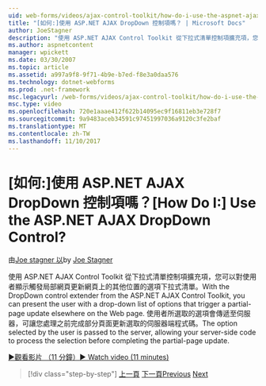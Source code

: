 ```yaml
---
uid: web-forms/videos/ajax-control-toolkit/how-do-i-use-the-aspnet-ajax-dropdown-control
title: "[如何:]使用 ASP.NET AJAX DropDown 控制項嗎？ | Microsoft Docs"
author: JoeStagner
description: "使用 ASP.NET AJAX Control Toolkit 從下拉式清單控制項擴充項，您可以對使用者顯示部分 pa 觸發程序的選項下拉式清單..."
ms.author: aspnetcontent
manager: wpickett
ms.date: 03/30/2007
ms.topic: article
ms.assetid: a997a9f8-9f71-4b9e-b7ed-f8e3a0daa576
ms.technology: dotnet-webforms
ms.prod: .net-framework
msc.legacyurl: /web-forms/videos/ajax-control-toolkit/how-do-i-use-the-aspnet-ajax-dropdown-control
msc.type: video
ms.openlocfilehash: 720e1aaae412f622b14095ec9f16811eb3e728f7
ms.sourcegitcommit: 9a9483aceb34591c97451997036a9120c3fe2baf
ms.translationtype: MT
ms.contentlocale: zh-TW
ms.lasthandoff: 11/10/2017
---
```

<a name="how-do-i-use-the-aspnet-ajax-dropdown-control"></a><span data-ttu-id="5b673-104">[如何:]使用 ASP.NET AJAX DropDown 控制項嗎？</span><span class="sxs-lookup"><span data-stu-id="5b673-104">[How Do I:] Use the ASP.NET AJAX DropDown Control?</span></span>
====================
<span data-ttu-id="5b673-105">由[Joe stagner 以](https://github.com/JoeStagner)</span><span class="sxs-lookup"><span data-stu-id="5b673-105">by [Joe Stagner](https://github.com/JoeStagner)</span></span>

<span data-ttu-id="5b673-106">使用 ASP.NET AJAX Control Toolkit 從下拉式清單控制項擴充項，您可以對使用者顯示觸發局部網頁更新網頁上的其他位置的選項下拉式清單。</span><span class="sxs-lookup"><span data-stu-id="5b673-106">With the DropDown control extender from the ASP.NET AJAX Control Toolkit, you can present the user with a drop-down list of options that trigger a partial-page update elsewhere on the Web page.</span></span> <span data-ttu-id="5b673-107">使用者所選取的選項會傳遞至伺服器，可讓您處理之前完成部分頁面更新選取的伺服器端程式碼。</span><span class="sxs-lookup"><span data-stu-id="5b673-107">The option selected by the user is passed to the server, allowing your server-side code to process the selection before completing the partial-page update.</span></span>

[<span data-ttu-id="5b673-108">&#9654;觀看影片 （11 分鐘）</span><span class="sxs-lookup"><span data-stu-id="5b673-108">&#9654; Watch video (11 minutes)</span></span>](https://channel9.msdn.com/Blogs/ASP-NET-Site-Videos/how-do-i-use-the-aspnet-ajax-dropdown-control)

>[!div class="step-by-step"]
<span data-ttu-id="5b673-109">[上一頁](how-do-i-configure-the-aspnet-ajax-calendar-control.md)
[下一頁](how-do-i-use-the-aspnet-ajax-maskededit-controls.md)</span><span class="sxs-lookup"><span data-stu-id="5b673-109">[Previous](how-do-i-configure-the-aspnet-ajax-calendar-control.md)
[Next](how-do-i-use-the-aspnet-ajax-maskededit-controls.md)</span></span>
